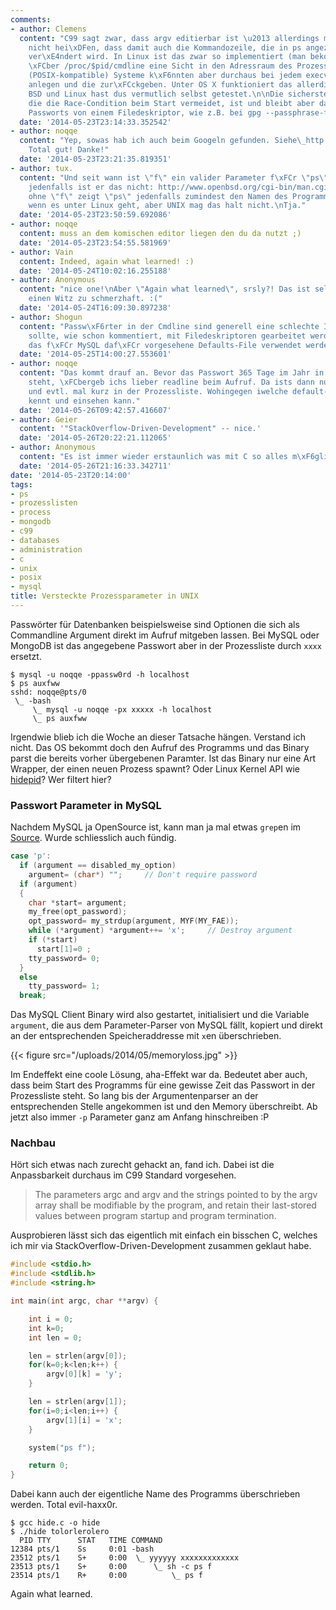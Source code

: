 ```yaml
---
comments:
- author: Clemens
  content: "C99 sagt zwar, dass argv editierbar ist \u2013 allerdings muss das noch
    nicht hei\xDFen, dass damit auch die Kommandozeile, die in ps angezeigt wird auch
    ver\xE4ndert wird. In Linux ist das zwar so implementiert (man bekommt also quasi
    \xFCber /proc/$pid/cmdline eine Sicht in den Adressraum des Prozesses), andere
    (POSIX-kompatible) Systeme k\xF6nnten aber durchaus bei jedem execve(2) eine Kopie
    anlegen und die zur\xFCckgeben. Unter OS X funktioniert das allerdings auch, unter
    BSD und Linux hast dus vermutlich selbst getestet.\n\nDie sicherste Variante,
    die die Race-Condition beim Start vermeidet, ist und bleibt aber das Lesen des
    Passworts von einem Filedeskriptor, wie z.B. bei gpg --passphrase-fd."
  date: '2014-05-23T23:14:33.352542'
- author: noqqe
  content: "Yep, sowas hab ich auch beim Googeln gefunden. Siehe\_http://stackoverflow.com/questions/3830823/hiding-secret-from-command-line-parameter-on-unix.
    Total gut! Danke!"
  date: '2014-05-23T23:21:35.819351'
- author: tux.
  content: "Und seit wann ist \"f\" ein valider Parameter f\xFCr \"ps\"? Unter OpenBSD
    jedenfalls ist er das nicht: http://www.openbsd.org/cgi-bin/man.cgi?query=ps\n\nAuch
    ohne \"f\" zeigt \"ps\" jedenfalls zumindest den Namen des Programms an:\n\nhttps://www.dropbox.com/s/n65ikfx0idde4zw/2014-05-24-004028_1024x768_scrot.png\n\nSch\xF6n,
    wenn es unter Linux geht, aber UNIX mag das halt nicht.\nTja."
  date: '2014-05-23T23:50:59.692086'
- author: noqqe
  content: muss an dem komischen editor liegen den du da nutzt ;)
  date: '2014-05-23T23:54:55.581969'
- author: Vain
  content: Indeed, again what learned! :)
  date: '2014-05-24T10:02:16.255188'
- author: Anonymous
  content: "nice one!\nAber \"Again what learned\", srsly?! Das ist selbst f\xFCr
    einen Witz zu schmerzhaft. :("
  date: '2014-05-24T16:09:30.897238'
- author: Shogun
  content: "Passw\xF6rter in der Cmdline sind generell eine schlechte Idee. Entweder
    sollte, wie schon kommentiert, mit Filedeskriptoren gearbeitet werden oder z.B.
    das f\xFCr MySQL daf\xFCr vorgesehene Defaults-File verwendet werden."
  date: '2014-05-25T14:00:27.553601'
- author: noqqe
  content: "Das kommt drauf an. Bevor das Passwort 365 Tage im Jahr in einem File
    steht, \xFCbergeb ichs lieber readline beim Aufruf. Da ists dann nur im Memory
    und evtl. mal kurz in der Prozessliste. Wohingegen iwelche default-files jeder
    kennt und einsehen kann."
  date: '2014-05-26T09:42:57.416607'
- author: Geier
  content: '"StackOverflow-Driven-Development" -- nice.'
  date: '2014-05-26T20:22:21.112065'
- author: Anonymous
  content: "Es ist immer wieder erstaunlich was mit C so alles m\xF6glich ist..."
  date: '2014-05-26T21:16:33.342711'
date: '2014-05-23T20:14:00'
tags:
- ps
- prozesslisten
- process
- mongodb
- c99
- databases
- administration
- c
- unix
- posix
- mysql
title: Versteckte Prozessparameter in UNIX
---
```


Passwörter für Datenbanken beispielsweise sind Optionen die sich als Commandline Argument direkt im Aufruf mitgeben lassen.
Bei MySQL oder MongoDB ist das angegebene Passwort aber in der Prozessliste durch `xxxx` ersetzt.

```
$ mysql -u noqqe -ppassw0rd -h localhost
$ ps auxfww
sshd: noqqe@pts/0
 \_ -bash
     \_ mysql -u noqqe -px xxxxx -h localhost
     \_ ps auxfww
```

Irgendwie blieb ich die Woche an dieser Tatsache hängen. Verstand ich nicht.
Das OS bekommt doch den Aufruf des Programms und das Binary parst die bereits
vorher übergebenen Paramter. Ist das Binary nur eine Art Wrapper, der einen neuen
Prozess spawnt? Oder Linux Kernel API wie [hidepid](https://www.kernel.org/doc/Documentation/filesystems/proc.txt)?
Wer filtert hier?

### Passwort Parameter in MySQL

Nachdem MySQL ja OpenSource ist, kann man ja mal etwas `grep`en im [Source](http://bazaar.launchpad.net/~mysql/mysql-server/5.5/view/head:/client/mysql.cc#L1734).
Wurde schliesslich auch fündig.

``` cpp
case 'p':
  if (argument == disabled_my_option)
    argument= (char*) "";     // Don't require password
  if (argument)
  {
    char *start= argument;
    my_free(opt_password);
    opt_password= my_strdup(argument, MYF(MY_FAE));
    while (*argument) *argument++= 'x';     // Destroy argument
    if (*start)
      start[1]=0 ;
    tty_password= 0;
  }
  else
    tty_password= 1;
  break;
```

Das MySQL Client Binary wird also gestartet, initialisiert und die Variable `argument`, die aus dem Parameter-Parser von MySQL fällt, kopiert und
direkt an der entsprechenden Speicheraddresse mit `x`en überschrieben.

{{< figure src="/uploads/2014/05/memoryloss.jpg" >}}

Im Endeffekt eine coole Lösung, aha-Effekt war da. Bedeutet aber auch, dass beim
Start des Programms für eine gewisse Zeit das Passwort in der Prozessliste
steht. So lang bis der Argumentenparser an der entsprechenden Stelle angekommen ist und
den Memory überschreibt. Ab jetzt also immer `-p` Parameter ganz am Anfang hinschreiben :P

### Nachbau

Hört sich etwas nach zurecht gehackt an, fand ich. Dabei ist die Anpassbarkeit
durchaus im C99 Standard vorgesehen.

> The parameters argc and argv and the strings pointed to by the argv array
> shall be modifiable by the program, and retain their last-stored values
> between program startup and program termination.

Ausprobieren lässt sich das eigentlich mit einfach ein bisschen C, welches ich mir
via StackOverflow-Driven-Development zusammen geklaut habe.

``` c
#include <stdio.h>
#include <stdlib.h>
#include <string.h>

int main(int argc, char **argv) {

    int i = 0;
    int k=0;
    int len = 0;

    len = strlen(argv[0]);
    for(k=0;k<len;k++) {
        argv[0][k] = 'y';
    }

    len = strlen(argv[1]);
    for(i=0;i<len;i++) {
        argv[1][i] = 'x';
    }

    system("ps f");

    return 0;
}
```

Dabei kann auch der eigentliche Name des Programms überschrieben werden. Total
evil-haxx0r.

```
$ gcc hide.c -o hide
$ ./hide tolorlerolero
  PID TTY      STAT   TIME COMMAND
12384 pts/1    Ss     0:01 -bash
23512 pts/1    S+     0:00  \_ yyyyyy xxxxxxxxxxxxx
23513 pts/1    S+     0:00      \_ sh -c ps f
23514 pts/1    R+     0:00          \_ ps f
```

Again what learned.
